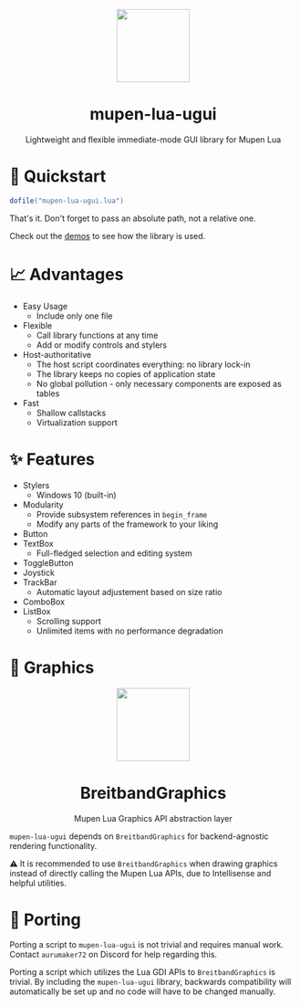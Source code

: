<p align="center">
  <img width="128" align="center" src="https://github.com/Aurumaker72/mupen-lua-ugui/assets/48759429/cfc1beec-ba7e-4000-a845-a479ed80e780">
</p>


<h1 align="center">
  mupen-lua-ugui
</h1>
<p align="center">
  Lightweight and flexible immediate-mode GUI library for Mupen Lua
</p>

# 🚀 Quickstart

```lua
dofile("mupen-lua-ugui.lua")
```

That's it. Don't forget to pass an absolute path, not a relative one.

Check out the [demos](https://github.com/Aurumaker72/mupen-lua-ugui/blob/main/demos.md) to see how the library is used.

# 📈 Advantages

- Easy Usage
  - Include only one file
- Flexible
  - Call library functions at any time
  - Add or modify controls and stylers
- Host-authoritative
  - The host script coordinates everything: no library lock-in
  - The library keeps no copies of application state
  - No global pollution - only necessary components are exposed as tables
- Fast
  - Shallow callstacks
  - Virtualization support

# ✨ Features

- Stylers
  - Windows 10 (built-in)
- Modularity
  - Provide subsystem references in `begin_frame`
  - Modify any parts of the framework to your liking
- Button
- TextBox
  - Full-fledged selection and editing system
- ToggleButton
- Joystick
- TrackBar
  - Automatic layout adjustement based on size ratio 
- ComboBox
- ListBox
  - Scrolling support
  - Unlimited items with no performance degradation

# 🎨 Graphics

<p align="center">
    <img width="128" align="center" src="https://user-images.githubusercontent.com/48759429/211370337-f5ce87e7-75de-4339-8ebd-401585a5f9f3.png">
</p>
<h1 align="center">
  BreitbandGraphics
</h1>
<p align="center">
  Mupen Lua Graphics API abstraction layer
</p>

`mupen-lua-ugui` depends on `BreitbandGraphics` for backend-agnostic rendering functionality.

⚠️ It is recommended to use `BreitbandGraphics` when drawing graphics instead of directly calling the Mupen Lua APIs, due to Intellisense and helpful utilities. 

# 🔩 Porting

Porting a script to `mupen-lua-ugui` is not trivial and requires manual work. Contact `aurumaker72` on Discord for help regarding this.

Porting a script which utilizes the Lua GDI APIs to `BreitbandGraphics` is trivial. 
By including the `mupen-lua-ugui` library, backwards compatibility will automatically be set up and no code will have to be changed manually.
